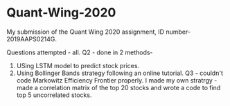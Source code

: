 # Quant-Wing-2020
My submission of the Quant Wing 2020 assignment, ID number-2019AAPS0214G.

Questions attempted - all.
Q2 - done in 2 methods-
1. USing LSTM model to predict stock prices.
2. Using Bollinger Bands strategy following an online tutorial. 
Q3 - couldn't code Markowitz Efficiency Frontier properly. I made my own stratrgy - made a correlation matrix of the top 20 stocks and wrote a code to find top 5 uncorrelated stocks.
